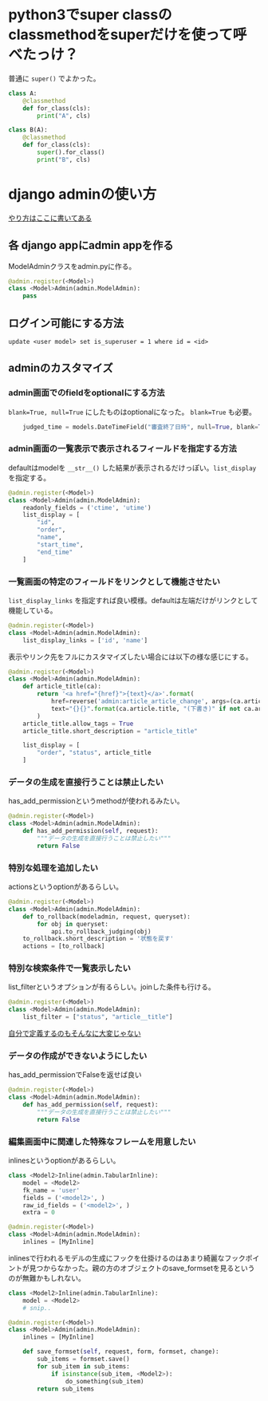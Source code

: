 # python3でsuper classのclassmethodをsuperだけを使って呼べたっけ？

普通に `super()` でよかった。

```python
class A:
    @classmethod
    def for_class(cls):
        print("A", cls)

class B(A):
    @classmethod
    def for_class(cls):
        super().for_class()
        print("B", cls)
```

# django adminの使い方

[やり方はここに書いてある](https://docs.djangoproject.com/ja/1.9/ref/contrib/admin/#overview)

## 各 django appにadmin appを作る

ModelAdminクラスをadmin.pyに作る。

```python
@admin.register(<Model>)
class <Model>Admin(admin.ModelAdmin):
    pass
```

## ログイン可能にする方法

```
update <user model> set is_superuser = 1 where id = <id>
```

## adminのカスタマイズ

### admin画面でのfieldをoptionalにする方法

`blank=True, null=True` にしたものはoptionalになった。 `blank=True` も必要。

```python
    judged_time = models.DateTimeField("審査終了日時", null=True, blank=True)
```

### admin画面の一覧表示で表示されるフィールドを指定する方法

defaultはmodelを `__str__()` した結果が表示されるだけっぽい。`list_display` を指定する。

```python
@admin.register(<Model>)
class <Model>Admin(admin.ModelAdmin):
    readonly_fields = ('ctime', 'utime')
    list_display = [
        "id",
        "order",
        "name",
        "start_time",
        "end_time"
    ]
```

### 一覧画面の特定のフィールドをリンクとして機能させたい

`list_display_links` を指定すれば良い模様。defaultは左端だけがリンクとして機能している。

```python
@admin.register(<Model>)
class <Model>Admin(admin.ModelAdmin):
    list_display_links = ['id', 'name']
```

表示やリンク先をフルにカスタマイズしたい場合には以下の様な感じにする。

```python
@admin.register(<Model>)
class <Model>Admin(admin.ModelAdmin):
    def article_title(ca):
        return '<a href="{href}">{text}</a>'.format(
            href=reverse('admin:article_article_change', args=(ca.article_id,)),
            text="{}{}".format(ca.article.title, "(下書き)" if not ca.article.is_public else "")
        )
    article_title.allow_tags = True
    article_title.short_description = "article_title"

    list_display = [
        "order", "status", article_title
    ]
```

### データの生成を直接行うことは禁止したい

has_add_permissionというmethodが使われるみたい。

```python
@admin.register(<Model>)
class <Model>Admin(admin.ModelAdmin):
    def has_add_permission(self, request):
        """データの生成を直接行うことは禁止したい"""
        return False
```

### 特別な処理を追加したい

actionsというoptionがあるらしい。

```python
@admin.register(<Model>)
class <Model>Admin(admin.ModelAdmin):
    def to_rollback(modeladmin, request, queryset):
        for obj in queryset:
            api.to_rollback_judging(obj)
    to_rollback.short_description = '状態を戻す'
    actions = [to_rollback]
```

### 特別な検索条件で一覧表示したい

list_filterというオプションが有るらしい。joinした条件も行ける。

```python
@admin.register(<Model>)
class <Model>Admin(admin.ModelAdmin):
    list_filter = ["status", "article__title"]
```
[自分で定義するのもそんなに大変じゃない](https://docs.djangoproject.com/ja/1.9/ref/contrib/admin/#django.contrib.admin.ModelAdmin.list_filter)

### データの作成ができないようにしたい

has_add_permissionでFalseを返せば良い

```python
@admin.register(<Model>)
class <Model>Admin(admin.ModelAdmin):
    def has_add_permission(self, request):
        """データの生成を直接行うことは禁止したい"""
        return False
```


### 編集画面中に関連した特殊なフレームを用意したい

inlinesというoptionがあるらしい。

```python
class <Model2>Inline(admin.TabularInline):
    model = <Model2>
    fk_name = 'user'
    fields = ('<model2>', )
    raw_id_fields = ('<model2>', )
    extra = 0

@admin.register(<Model>)
class <Model>Admin(admin.ModelAdmin):
    inlines = [MyInline]
```

inlinesで行われるモデルの生成にフックを仕掛けるのはあまり綺麗なフックポイントが見つからなかった。親の方のオブジェクトのsave_formsetを見るというのが無難かもしれない。

```python
class <Model2>Inline(admin.TabularInline):
    model = <Model2>
    # snip..

@admin.register(<Model>)
class <Model>Admin(admin.ModelAdmin):
    inlines = [MyInline]

    def save_formset(self, request, form, formset, change):
        sub_items = formset.save()
        for sub_item in sub_items:
            if isinstance(sub_item, <Model2>):
                do_something(sub_item)
        return sub_items
```
